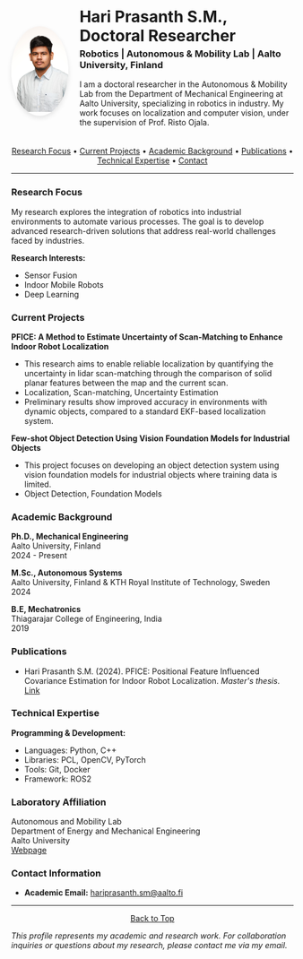 <!-- Profile Section -->
<a id="top"></a>

<div style="display: flex; align-items: center; margin-bottom: 20px;">
  <!-- Profile Picture Container (circular + cropped bottom) -->
  <div style="width: 160px; height: 160px; overflow: hidden; border-radius: 50%; box-shadow: 0 4px 8px rgba(0,0,0,0.1); margin-right: 20px;">
    <img src="images/profile_pic.JPG" alt="Profile Picture"
         style="width: 100%; height: auto; object-fit: cover; object-position: top;">
  </div>

  <!-- Text Content -->
  <div>
    <h1 style="margin: 0;">Hari Prasanth S.M., Doctoral Researcher</h1>
    <h3 style="margin-top: 5px;">Robotics | Autonomous & Mobility Lab | Aalto University, Finland</h3>
    <p style="max-width: 600px;">
      I am a doctoral researcher in the Autonomous & Mobility Lab from the Department of Mechanical Engineering at Aalto University, 
      specializing in robotics in industry. My work focuses on localization and computer vision, under the supervision of Prof. Risto Ojala.
    </p>
  </div>
</div>

<!-- Navigation Links -->
<div align="center">
  <a href="#research-focus">Research Focus</a> •
  <a href="#current-projects">Current Projects</a> •
  <a href="#academic-background">Academic Background</a> •
  <a href="#publications">Publications</a> •
  <a href="#technical-expertise">Technical Expertise</a> •
  <a href="#contact-information">Contact</a>
</div>

<hr />

### Research Focus

My research explores the integration of robotics into industrial environments to automate various processes. The goal is to develop advanced research-driven solutions that address real-world challenges faced by industries.

**Research Interests:**
- Sensor Fusion
- Indoor Mobile Robots 
- Deep Learning

### Current Projects

**PFICE: A Method to Estimate Uncertainty of Scan-Matching to Enhance Indoor Robot Localization**  
- This research aims to enable reliable localization by quantifying the uncertainty in lidar scan-matching through the comparison of solid planar features between the map and the current scan.  
- Localization, Scan-matching, Uncertainty Estimation  
- Preliminary results show improved accuracy in environments with dynamic objects, compared to a standard EKF-based localization system.

**Few-shot Object Detection Using Vision Foundation Models for Industrial Objects**  
- This project focuses on developing an object detection system using vision foundation models for industrial objects where training data is limited.  
- Object Detection, Foundation Models

### Academic Background

**Ph.D., Mechanical Engineering**  
Aalto University, Finland  
2024 - Present

**M.Sc., Autonomous Systems**  
Aalto University, Finland & KTH Royal Institute of Technology, Sweden  
2024

**B.E, Mechatronics**  
Thiagarajar College of Engineering, India  
2019

### Publications

- Hari Prasanth S.M. (2024). PFICE: Positional Feature Influenced Covariance Estimation for Indoor Robot Localization. *Master's thesis*. [Link](https://urn.fi/URN:NBN:fi:aalto-202411217244)


### Technical Expertise

**Programming & Development:**
- Languages: Python, C++
- Libraries: PCL, OpenCV, PyTorch
- Tools: Git, Docker
- Framework: ROS2

### Laboratory Affiliation

Autonomous and Mobility Lab  
Department of Energy and Mechanical Engineering  
Aalto University  
[Webpage](https://www.aalto.fi/en/department-of-energy-and-mechanical-engineering/autonomy-mobility-lab)


### Contact Information

- **Academic Email:** hariprasanth.sm@aalto.fi

---

<div align="center">
  <a href="#top">Back to Top</a>
</div>



*This profile represents my academic and research work. For collaboration inquiries or questions about my research, please contact me via my email.*
